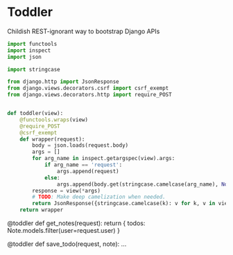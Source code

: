 # Toddler

Childish REST-ignorant way to bootstrap Django APIs

```python
import functools
import inspect
import json

import stringcase

from django.http import JsonResponse
from django.views.decorators.csrf import csrf_exempt
from django.views.decorators.http import require_POST


def toddler(view):
    @functools.wraps(view)
    @require_POST
    @csrf_exempt
    def wrapper(request):
        body = json.loads(request.body)
        args = []
        for arg_name in inspect.getargspec(view).args:
            if arg_name == 'request':
                args.append(request)
            else:
                args.append(body.get(stringcase.camelcase(arg_name), None))
        response = view(*args)
        # TODO: Make deep camelization when needed.
        return JsonResponse({stringcase.camelcase(k): v for k, v in view(*args).items()})
    return wrapper
```

@toddler
def get_notes(request):
  return {
    todos: Note.models.filter(user=request.user)
  }
  
@toddler
def save_todo(request, note):
  ...
```  
